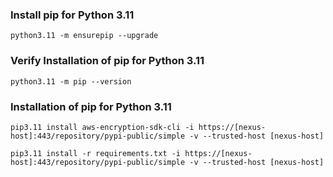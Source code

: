 
### Install pip for Python 3.11
 
```
python3.11 -m ensurepip --upgrade
```

### Verify Installation of pip for Python 3.11

```
python3.11 -m pip --version
```

### Installation of pip for Python 3.11

```
pip3.11 install aws-encryption-sdk-cli -i https://[nexus-host]:443/repository/pypi-public/simple -v --trusted-host [nexus-host] 
```

```
pip3.11 install -r requirements.txt -i https://[nexus-host]:443/repository/pypi-public/simple -v --trusted-host [nexus-host] 
```

